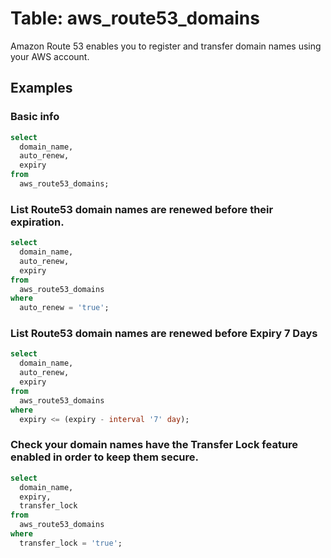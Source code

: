 # Table: aws_route53_domains

Amazon Route 53 enables you to register and transfer domain names using your AWS account.

## Examples

### Basic info

```sql
select
  domain_name,
  auto_renew,
  expiry
from
  aws_route53_domains;
```

### List Route53 domain names are renewed before their expiration.

```sql
select
  domain_name,
  auto_renew,
  expiry
from
  aws_route53_domains
where
  auto_renew = 'true';
```

### List Route53 domain names are renewed before Expiry 7 Days

```sql
select
  domain_name,
  auto_renew,
  expiry
from
  aws_route53_domains
where
  expiry <= (expiry - interval '7' day);
```

### Check your domain names have the Transfer Lock feature enabled in order to keep them secure.

```sql
select
  domain_name,
  expiry,
  transfer_lock
from
  aws_route53_domains
where
  transfer_lock = 'true';
```
